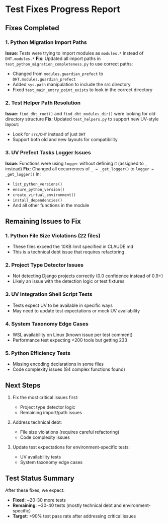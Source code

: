 # Test Fixes Progress Report

## Fixes Completed

### 1. Python Migration Import Paths
**Issue**: Tests were trying to import modules as `modules.*` instead of `DHT.modules.*`
**Fix**: Updated all import paths in `test_python_migration_completeness.py` to use correct paths:
- Changed from `modules.guardian_prefect` to `DHT.modules.guardian_prefect`
- Added `sys.path` manipulation to include the src directory
- Fixed `test_main_entry_point_exists` to look in the correct directory

### 2. Test Helper Path Resolution
**Issue**: `find_dht_root()` and `find_dht_modules_dir()` were looking for old directory structure
**Fix**: Updated `test_helpers.py` to support new UV-style layout:
- Look for `src/DHT` instead of just `DHT`
- Support both old and new layouts for compatibility

### 3. UV Prefect Tasks Logger Issues
**Issue**: Functions were using `logger` without defining it (assigned to `_` instead)
**Fix**: Changed all occurrences of `_ = _get_logger()` to `logger = _get_logger()` in:
- `list_python_versions()`
- `ensure_python_version()`
- `create_virtual_environment()`
- `install_dependencies()`
- And all other functions in the module

## Remaining Issues to Fix

### 1. Python File Size Violations (22 files)
- These files exceed the 10KB limit specified in CLAUDE.md
- This is a technical debt issue that requires refactoring

### 2. Project Type Detector Issues
- Not detecting Django projects correctly (0.0 confidence instead of 0.9+)
- Likely an issue with the detection logic or test fixtures

### 3. UV Integration Shell Script Tests
- Tests expect UV to be available in specific ways
- May need to update test expectations or mock UV availability

### 4. System Taxonomy Edge Cases
- WSL availability on Linux (known issue per test comment)
- Performance test expecting <200 tools but getting 233

### 5. Python Efficiency Tests
- Missing encoding declarations in some files
- Code complexity issues (84 complex functions found)

## Next Steps

1. Fix the most critical issues first:
   - Project type detector logic
   - Remaining import/path issues
   
2. Address technical debt:
   - File size violations (requires careful refactoring)
   - Code complexity issues
   
3. Update test expectations for environment-specific tests:
   - UV availability tests
   - System taxonomy edge cases

## Test Status Summary

After these fixes, we expect:
- **Fixed**: ~20-30 more tests
- **Remaining**: ~30-40 tests (mostly technical debt and environment-specific)
- **Target**: >90% test pass rate after addressing critical issues